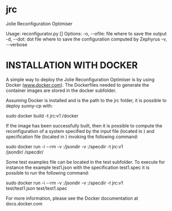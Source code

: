 # jrc
Jolie Reconfiguration Optimiser

Usage: reconfigurator.py [<options>] <json input file> <target specification>
  Options:
    -o, --ofile: file where to save the output
    -d, --dot: dot file where to save the configuration computed by Zephyrus
    -v, --verbose

INSTALLATION WITH DOCKER
========================

A simple way to deploy the Jolie Reconfiguration Optimiser is by using Docker
 (www.docker.com).
The Dockerfiles needed to generate the container images are stored in the docker subfolder.

Assuming Docker is installed and <PATH> is the path to the jrc folder, it
is possible to deploy sunny-cp with:

  sudo docker build -t jrc:v1 <PATH>/docker

If the image has been successfully built, then
it is possible to compute the reconfiguration of a system specified by the <JSON> input file
(located in <JSONDIR>) and <SPEC> specification file (located in  <SPECDIR>) invoking the following command:

sudo docker run -i --rm -v <JSONDIR>:/jsondir -v <SPECDIR>:/specdir -t jrc:v1 \
  /jsondir/<JSON> /specdir/<SPEC>

Some test examples file can be located in the test subfolder.
To execute for instance the example test1.json with the specification test1.spec
it is possible to run the following command:

sudo docker run -i --rm -v <JSONDIR>:/jsondir -v <SPECDIR>:/specdir -t jrc:v1 \
  test/test1.json test/test1.spec

For more information, please see the Docker documentation at docs.docker.com

